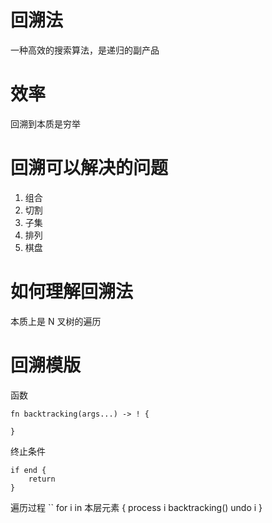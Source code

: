 # 回溯法
一种高效的搜索算法，是递归的副产品

# 效率
回溯到本质是穷举

# 回溯可以解决的问题
1. 组合
2. 切割
3. 子集
4. 排列
5. 棋盘

# 如何理解回溯法
本质上是 N 叉树的遍历

# 回溯模版
函数
```
fn backtracking(args...) -> ! {

}
```

终止条件
```
if end {
    return
}
```

遍历过程
``
for i in 本层元素 {
    process i
    backtracking() 
    undo i
}
```

